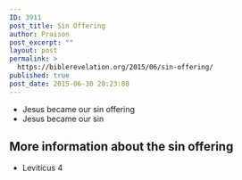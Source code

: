 ```yaml
---
ID: 3911
post_title: Sin Offering
author: Praison
post_excerpt: ""
layout: post
permalink: >
  https://biblerevelation.org/2015/06/sin-offering/
published: true
post_date: 2015-06-30 20:23:08
---
```

<ul>
	<li>Jesus became our sin offering</li>
	<li>Jesus became our sin</li>
</ul>
<h2>More information about the sin offering</h2>
<ul>
	<li>Leviticus 4</li>
</ul>